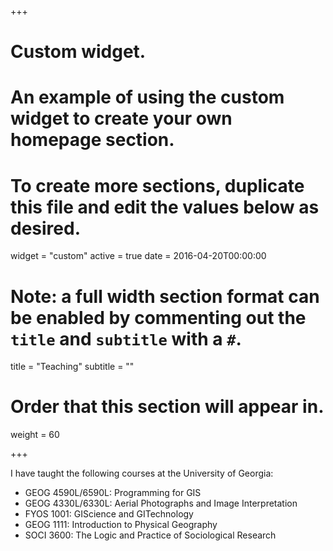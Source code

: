 +++
# Custom widget.
# An example of using the custom widget to create your own homepage section.
# To create more sections, duplicate this file and edit the values below as desired.
widget = "custom"
active = true
date = 2016-04-20T00:00:00

# Note: a full width section format can be enabled by commenting out the `title` and `subtitle` with a `#`.
title = "Teaching"
subtitle = ""

# Order that this section will appear in.
weight = 60

<!-- - GEOG 4590L/6590L: Programming for GIS (Lab Instructor, Spring 2018)
- GEOG 4330L/6330L: Aerial Photographs and Image Interpretation (Lab Instructor, Fall 2017)
- FYOS 1001: GIScience and GITechnology (Guest Lecturer, Fall 2016)
- GEOG 1111: Introduction to Physical Geography (Teaching Assistant, Spring 2013)
- SOCI 3600: The Logic and Practice of Sociological Research (Teaching Assistant, Fall 2012) -->

+++

I have taught the following courses at the University of Georgia:

- GEOG 4590L/6590L: Programming for GIS
- GEOG 4330L/6330L: Aerial Photographs and Image Interpretation
- FYOS 1001: GIScience and GITechnology
- GEOG 1111: Introduction to Physical Geography
- SOCI 3600: The Logic and Practice of Sociological Research